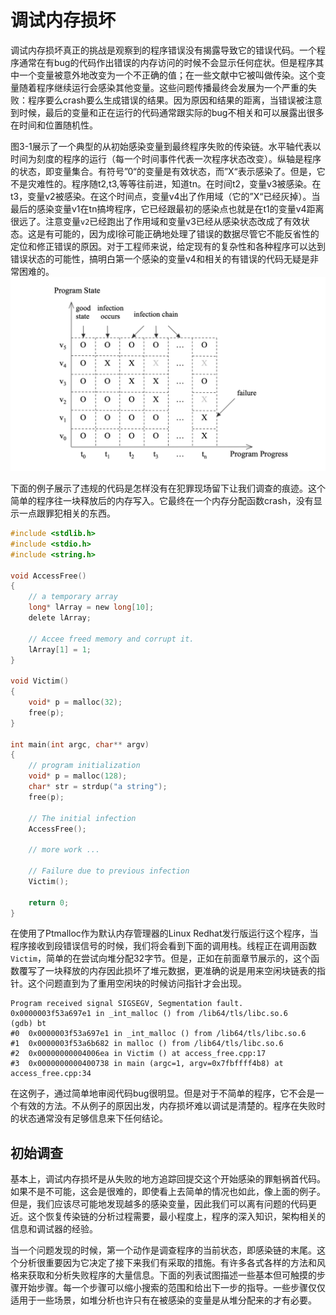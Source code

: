# 调试内存损坏

调试内存损坏真正的挑战是观察到的程序错误没有揭露导致它的错误代码。一个程序通常在有bug的代码作出错误的内存访问的时候不会显示任何症状。但是程序其中一个变量被意外地改变为一个不正确的值；在一些文献中它被叫做传染。这个变量随着程序继续运行会感染其他变量。这些问题传播最终会发展为一个严重的失败：程序要么crash要么生成错误的结果。因为原因和结果的距离，当错误被注意到时候，最后的变量和正在运行的代码通常跟实际的bug不相关和可以展露出很多在时间和位置随机性。

图3-1展示了一个典型的从初始感染变量到最终程序失败的传染链。水平轴代表以时间为刻度的程序的运行（每一个时间事件代表一次程序状态改变）。纵轴是程序的状态，即变量集合。有符号”0“的变量是有效状态，而”X“表示感染了。但是，它不是灾难性的。程序随t2,t3,等等往前进，知道tn。在时间t2，变量v3被感染。在t3，变量v2被感染。在这个时间点，变量v4出了作用域（它的”X“已经灰掉）。当最后的感染变量v1在tn搞垮程序，它已经跟最初的感染点也就是在t1的变量v4距离很远了。注意变量`v2`已经跑出了作用域和变量v3已经从感染状态改成了有效状态。这是有可能的，因为成I徐可能正确地处理了错误的数据尽管它不能反省性的定位和修正错误的原因。对于工程师来说，给定现有的复杂性和各种程序可以达到错误状态的可能性，搞明白第一个感染的变量v4和相关的有错误的代码无疑是非常困难的。
![内存错误的传播](../images/fig-3-1-Propagation_of_Memory_Error.png)

下面的例子展示了违规的代码是怎样没有在犯罪现场留下让我们调查的痕迹。这个简单的程序往一块释放后的内存写入。它最终在一个内存分配函数crash，没有显示一点跟罪犯相关的东西。

```c
#include <stdlib.h>
#include <stdio.h>
#include <string.h>

void AccessFree()
{
    // a temporary array
    long* lArray = new long[10];
    delete lArray;

    // Accee freed memory and corrupt it.
    lArray[1] = 1;
}

void Victim()
{
    void* p = malloc(32);
    free(p);
}

int main(int argc, char** argv)
{
    // program initialization
    void* p = malloc(128);
    char* str = strdup("a string");
    free(p);

    // The initial infection
    AccessFree();

    // more work ...

    // Failure due to previous infection
    Victim();

    return 0;
}
```
在使用了Ptmalloc作为默认内存管理器的Linux Redhat发行版运行这个程序，当程序接收到段错误信号的时候，我们将会看到下面的调用栈。线程正在调用函数`Victim`，简单的在尝试向堆分配32字节。但是，正如在前面章节展示的，这个函数覆写了一块释放的内存因此损坏了堆元数据，更准确的说是用来空闲块链表的指针。这个问题直到为了重用空闲块的时候访问指针才会出现。

```
Program received signal SIGSEGV, Segmentation fault.
0x0000003f53a697e1 in _int_malloc () from /lib64/tls/libc.so.6
(gdb) bt
#0  0x0000003f53a697e1 in _int_malloc () from /lib64/tls/libc.so.6
#1  0x0000003f53a6b682 in malloc () from /lib64/tls/libc.so.6
#2  0x00000000004006ea in Victim () at access_free.cpp:17
#3  0x0000000000400738 in main (argc=1, argv=0x7fbffff4b8) at access_free.cpp:34
```

在这例子，通过简单地审阅代码bug很明显。但是对于不简单的程序，它不会是一个有效的方法。不从例子的原因出发，内存损坏难以调试是清楚的。程序在失败时的状态通常没有足够信息来下任何结论。

## 初始调查

基本上，调试内存损坏是从失败的地方追踪回提交这个开始感染的罪魁祸首代码。如果不是不可能，这会是很难的，即使看上去简单的情况也如此，像上面的例子。但是，我们应该尽可能地发现越多的感染变量，因此我们可以离有问题的代码更近。这个恢复传染链的分析过程需要，最小程度上，程序的深入知识，架构相关的信息和调试器的经验。

当一个问题发现的时候，第一个动作是调查程序的当前状态，即感染链的末尾。这个分析很重要因为它决定了接下来我们有采取的措施。有许多各式各样的方法和风格来获取和分析失败程序的大量信息。下面的列表试图描述一些基本但可触摸的步骤开始步骤。每一个步骤可以缩小搜索的范围和给出下一步的指导。一些步骤仅仅适用于一些场景，如堆分析也许只有在被感染的变量是从堆分配来的才有必要。
